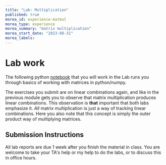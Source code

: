 ```yaml
---
title: "Lab: Multiplication"
published: true
morea_id: experience-matmul
morea_type: experience
morea_summary: "matrix multiplication"
morea_start_date: "2023-08-31"
morea_labels:
---
```


# Lab work

The following python [notebook](/ee345/morea/matrixmul/lab2.ipynb) that you will work
in the Lab runs you through basics of working with matrices in
python/numpy.

The exercises you submit are on linear combinations again, and like in
the previous module gets you to observe that matrix multiplication
produces linear combinations. This observation is **that** important
that both labs emphasize it. _All_ matrix multiplication is just a way
of tracking linear combinations. Here you also note that this concept
is simply the outer product way of multiplying matrices.


## Submission Instructions

All lab reports are due 1 week after you finish the material in
class. You are welcome to take your TA's help or my help to do the
labs, or to discuss this in office hours.

